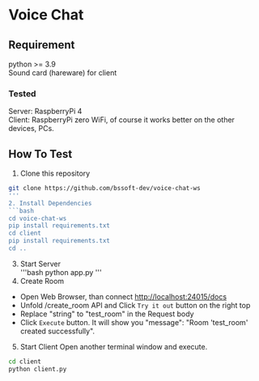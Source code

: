 # Voice Chat

## Requirement
python >= 3.9  
Sound card (hareware) for client  

### Tested
Server: RaspberryPi 4  
Client: RaspberryPi zero WiFi, of course it works better on the other devices, PCs. 

## How To Test
1. Clone this repository
```bash
git clone https://github.com/bssoft-dev/voice-chat-ws
'''
2. Install Dependencies
```bash
cd voice-chat-ws
pip install requirements.txt
cd client
pip install requirements.txt
cd ..
```
3. Start Server  
'''bash
python app.py
'''
4. Create Room  
- Open Web Browser, than connect [http://localhost:24015/docs](http://localhost:24015/docs)
- Unfold /create_room API and Click `Try it out` button on the right top
- Replace "string" to "test_room" in the Request body
- Click `Execute` button. It will show you "message": "Room 'test_room' created successfully".
5. Start Client
Open another terminal window and execute.
```bash
cd client
python client.py 
```
